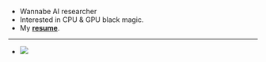 - Wannabe AI researcher
- Interested in CPU & GPU black magic.
- My [**resume**](https://drive.google.com/file/d/1sdIEz-dszBbQ06Uy6xtvKa9QY3ko0Qlf/view).
---
- ![](https://komarev.com/ghpvc/?username=3outeille&color=blueviolet)
